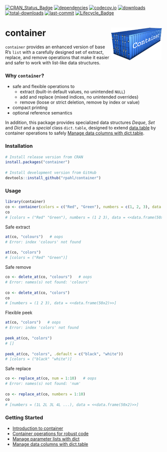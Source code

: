 
<!-- README.md is generated from README.Rmd. Please edit that file -->
<!-- badges: start -->

[![CRAN_Status_Badge](https://www.r-pkg.org/badges/version/container)](https://cran.r-project.org/package=container)
[![dependencies](https://tinyverse.netlify.com/badge/container)](https://CRAN.R-project.org/package=container)
[![codecov.io](https://codecov.io/github/rpahl/container/coverage.svg?branch=master)](https://codecov.io/github/rpahl/container?branch=master)
[![downloads](https://cranlogs.r-pkg.org/badges/container?color=3aa9e8)](https://www.r-pkg.org:443/pkg/container)
[![total-downloads](http://cranlogs.r-pkg.org/badges/grand-total/container)](https://cran.r-project.org/package=container)
[![last-commit](https://img.shields.io/github/last-commit/rpahl/container)](https://cran.r-project.org/package=container)
[![Lifecycle_Badge](https://img.shields.io/badge/lifecycle-stable-green.svg)](https://cran.r-project.org/package=container)

<!-- badges: end -->

# container <img src="man/figures/logo.png" align="right" width="163" height="104"/>

`container` provides an enhanced version of base R’s `list` with a
carefully designed set of extract, replace, and remove operations that
make it easier and safer to work with list-like data structures.

### Why `container`?

-   safe and flexible operations to
    -   extract (built-in default values, no unintended `NULL`)
    -   add and replace (mixed indices, no unintended overrides)
    -   remove (loose or strict deletion, remove by index or value)
-   compact printing
-   optional reference semantics

In addition, this package provides specialized data structures *Deque*,
*Set* and *Dict* and a *special* class `dict.table`, designed to extend
[data.table](https://CRAN.R-project.org/package=data.table) by container
operations to safely [Manage data columns with
dict.table](https://rpahl.github.io/container/articles/manage-data-columns.html).

### Installation

``` r
# Install release version from CRAN
install.packages("container")

# Install development version from GitHub
devtools::install_github("rpahl/container")
```

### Usage

``` r
library(container)
co <- container(colors = c("Red", "Green"), numbers = c(1, 2, 3), data = cars)
co
# [colors = ("Red" "Green"), numbers = (1 2 3), data = <<data.frame(50x2)>>]
```

Safe extract

``` r
at(co, "colours")   # oops
# Error: index 'colours' not found

at(co, "colors")
# [colors = ("Red" "Green")]
```

Safe remove

``` r
co <- delete_at(co, "colours")   # oops
# Error: names(s) not found: 'colours'

co <- delete_at(co, "colors")
co
# [numbers = (1 2 3), data = <<data.frame(50x2)>>]
```

Flexible peek

``` r
at(co, "colors")   # oops
# Error: index 'colors' not found

peek_at(co, "colors")
# []

peek_at(co, "colors", .default = c("black", "white"))
# [colors = ("black" "white")]
```

Safe replace

``` r
co <- replace_at(co, num = 1:10)   # oops
# Error: names(s) not found: 'num'

co <- replace_at(co, numbers = 1:10)
co
# [numbers = (1L 2L 3L 4L ...), data = <<data.frame(50x2)>>]
```

### Getting Started

-   [Introduction to
    container](https://rpahl.github.io/container/articles/container.html)
-   [Container operations for robust
    code](https://rpahl.github.io/container/articles/code-development.html)
-   [Manage parameter lists with
    dict](https://rpahl.github.io/container/articles/parameter-list.html)
-   [Manage data columns with
    dict.table](https://rpahl.github.io/container/articles/manage-data-columns.html)
